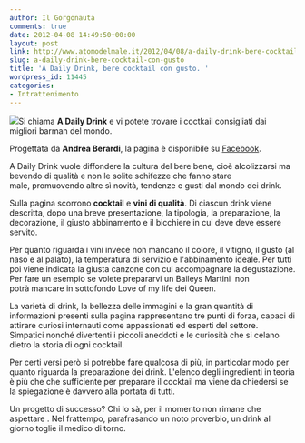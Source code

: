 ```yaml
---
author: Il Gorgonauta
comments: true
date: 2012-04-08 14:49:50+00:00
layout: post
link: http://www.atomodelmale.it/2012/04/08/a-daily-drink-bere-cocktail-con-gusto/
slug: a-daily-drink-bere-cocktail-con-gusto
title: 'A Daily Drink, bere cocktail con gusto. '
wordpress_id: 11445
categories:
- Intrattenimento
---
```


[![](http://www.atomodelmale.it/wp-content/uploads/2012/04/a-daily-drink-300x110.jpg)](http://www.atomodelmale.it/wp-content/uploads/2012/04/a-daily-drink.jpg)Si chiama **A Daily Drink** e vi potete trovare i coctkail consigliati dai migliori barman del mondo.

Progettata da **Andrea Berardi**, la pagina è disponibile su [Facebook](www.facebook.com/ADailyDrink).

A Daily Drink vuole diffondere la cultura del bere bene, cioè alcolizzarsi ma bevendo di qualità e non le solite schifezze che fanno stare male, promuovendo altre sì novità, tendenze e gusti dal mondo dei drink.

Sulla pagina scorrono **cocktail** e **vini di qualità**. Di ciascun drink viene descritta, dopo una breve presentazione, la tipologia, la preparazione, la decorazione, il giusto abbinamento e il bicchiere in cui deve deve essere servito.

Per quanto riguarda i vini invece non mancano il colore, il vitigno, il gusto (al naso e al palato), la temperatura di servizio e l'abbinamento ideale. Per tutti poi viene indicata la giusta canzone con cui accompagnare la degustazione. Per fare un esempio se volete prepararvi un Baileys Martini  non potrà mancare in sottofondo Love of my life dei Queen.


La varietà di drink, la bellezza delle immagini e la gran quantità di informazioni presenti sulla pagina rappresentano tre punti di forza, capaci di attirare curiosi internauti come appassionati ed esperti del settore. Simpatici nonché divertenti i piccoli aneddoti e le curiosità che si celano dietro la storia di ogni cocktail.

Per certi versi però si potrebbe fare qualcosa di più, in particolar modo per quanto riguarda la preparazione dei drink. L'elenco degli ingredienti in teoria è più che che sufficiente per preparare il cocktail ma viene da chiedersi se la spiegazione è davvero alla portata di tutti.

Un progetto di successo? Chi lo sà, per il momento non rimane che aspettare . Nel frattempo, parafrasando un noto proverbio, un drink al giorno toglie il medico di torno.
